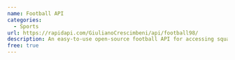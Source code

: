 ```yaml
---
name: Football API
categories:
  - Sports
url: https://rapidapi.com/GiulianoCrescimbeni/api/football98/
description: An easy-to-use open-source football API for accessing squad statistics, top scorers, and more.
free: true
---
```

